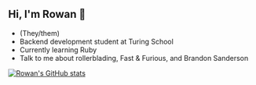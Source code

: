 ## Hi, I'm Rowan 🍄
- (They/them)
- Backend development student at Turing School
- Currently learning Ruby
- Talk to me about rollerblading, Fast & Furious, and Brandon Sanderson

[![Rowan's GitHub stats](https://github-readme-stats.vercel.app/api?username=rowandw&theme=material-palenight&show_icons=true)](https://github.com/rowandw/github-readme-stats)
